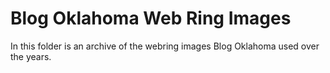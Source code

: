 # Blog Oklahoma Web Ring Images

In this folder is an archive of the webring images Blog Oklahoma used over the years.
